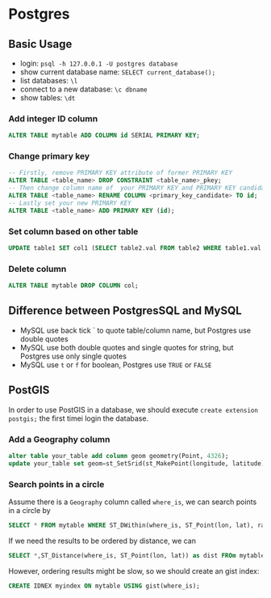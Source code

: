
# Postgres


## Basic Usage

  * login: `psql -h 127.0.0.1 -U postgres database`
  * show current database name: `SELECT current_database();`
  * list databases: `\l`
  * connect to a new database: `\c dbname`
  * show tables: `\dt`
  
### Add integer ID column

```SQL
ALTER TABLE mytable ADD COLUMN id SERIAL PRIMARY KEY;
```

### Change primary key

```SQL
-- Firstly, remove PRIMARY KEY attribute of former PRIMARY KEY
ALTER TABLE <table_name> DROP CONSTRAINT <table_name>_pkey;
-- Then change column name of  your PRIMARY KEY and PRIMARY KEY candidates properly.
ALTER TABLE <table_name> RENAME COLUMN <primary_key_candidate> TO id;
-- Lastly set your new PRIMARY KEY
ALTER TABLE <table_name> ADD PRIMARY KEY (id);
```

### Set column based on other table

```SQL
UPDATE table1 SET col1 (SELECT table2.val FROM table2 WHERE table1.val = table2.val);
```
  
### Delete column

```SQL
ALTER TABLE mytable DROP COLUMN col;
```

## Difference between PostgresSQL and MySQL

  * MySQL use back tick ` to quote table/column name, but Postgres use double quotes
  * MySQL use both double quotes and single quotes for string, but Postgres use only single quotes
  * MySQL use `t` or `f` for boolean, Postgres use `TRUE` or `FALSE`
  
## PostGIS

In order to use PostGIS in a database, we should execute `create extension postgis;` the first timei login the database.

### Add a Geography column

```SQL
alter table your_table add column geom geometry(Point, 4326);
update your_table set geom=st_SetSrid(st_MakePoint(longitude, latitude), 4326);
```

### Search points in a circle

Assume there is a `Geography` column called `where_is`, we can search points in a circle by

```SQL
SELECT * FROM mytable WHERE ST_DWithin(where_is, ST_Point(lon, lat), radius);
```

If we need the results to be ordered by distance, we can

```SQL
SELECT *,ST_Distance(where_is, ST_Point(lon, lat)) as dist FROm mytable WHERE ST_DWithin(where_is, ST_Point(lon, lat), radius) ORDER BY dist;
```

However, ordering results might be slow, so we should create an gist index:

```SQL
CREATE IDNEX myindex ON mytable USING gist(where_is);
```
